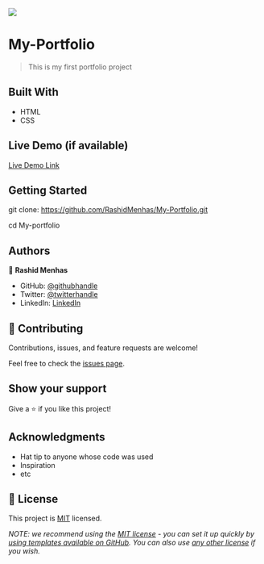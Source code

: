 ![](https://img.shields.io/badge/Microverse-blueviolet)

# My-Portfolio

> This is my first portfolio project


## Built With

- HTML 
- CSS

## Live Demo (if available)

[Live Demo Link](https://rashidmenhas.github.io/My-Portfolio/)


## Getting Started
git clone: https://github.com/RashidMenhas/My-Portfolio.git

cd My-portfolio





## Authors

👤 **Rashid Menhas**

- GitHub: [@githubhandle](https://github.com/RashidMenhas)
- Twitter: [@twitterhandle](https://twitter.com/twitterhandle)
- LinkedIn: [LinkedIn](https://www.linkedin.com/in/rashid-menhas-6634aa245/)

## 🤝 Contributing

Contributions, issues, and feature requests are welcome!

Feel free to check the [issues page](../../issues/).

## Show your support 

Give a ⭐️ if you like this project!

## Acknowledgments

- Hat tip to anyone whose code was used
- Inspiration
- etc

## 📝 License

This project is [MIT](./LICENSE) licensed.

_NOTE: we recommend using the [MIT license](https://choosealicense.com/licenses/mit/) - you can set it up quickly by [using templates available on GitHub](https://docs.github.com/en/communities/setting-up-your-project-for-healthy-contributions/adding-a-license-to-a-repository). You can also use [any other license](https://choosealicense.com/licenses/) if you wish._